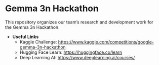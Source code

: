 # Gemma 3n Hackathon
This repository organizes our team’s research and development work for the Gemma 3n Hackathon.

- **Useful Links**  
  - Kaggle Challenge: https://www.kaggle.com/competitions/google-gemma-3n-hackathon  
  - Hugging Face Learn: https://huggingface.co/learn
  - Deep Learning AI: https://www.deeplearning.ai/courses/